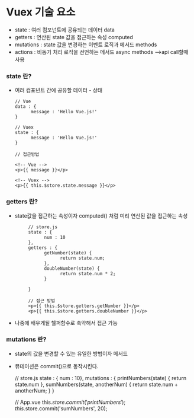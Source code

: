 # Vuex 기술 요소

- state : 여러 컴포넌트에 공유되는 데이터 data  
- getters : 연산된 state 값을 접근하는 속성 computed  
- mutations : state 값을 변경하는 이벤트 로직과 메서드 methods  
- actions : 비동기 처리 로직을 선언하는 메서드 async methods -->api call할때 사용   


### state 란?

- 여러 컴포넌트 간에 공유할 데이터 - 상태  

      // Vue  
      data : {
            message : 'Hello Vue.js!'
      }
      
      // Vuex  
      state : {
            message : 'Hello Vue.js!'
      }
      
      // 접근방법
      
      <!-- Vue -->
      <p>{{ message }}</p>
      
      <!-- Vuex -->
      <p>{{ this.$store.state.message }}</p>
      
      
### getters 란?
 - state값을 접근하는 속성이자 computed() 처럼 미리 연산된 값을 접근하는 속성
 
            // store.js
            state : {
                  num : 10
            },
            getters : {
                  getNumber(state) {
                        return state.num;
                  },
                  doubleNumber(state) {
                        return state.num * 2;
                  }

            }

            // 접근 방법
            <p>{{ this.$store.getters.getNumber }}</p>
            <p>{{ this.$store.getters.doubleNumber }}</p>

      
- 나중에 배우게될 헬퍼함수로 축약해서 접근 가능  



### mutations 란?

 - state의 값을 변경할 수 있는 유일한 방법이자 메서드  
 - 뮤테이션은 commit()으로 동작시킨다.
 
      // store.js
      state : { num : 10},
      mutations : {
            printNumbers(state) {
                  return state.num
            },
            sumNumbers(state, anotherNum) {
                  return state.num + anotherNum;
            }
      }
      
      // App.vue
      this.$store.commit('printNumbers');
      this.$store.commit('sumNumbers', 20);



